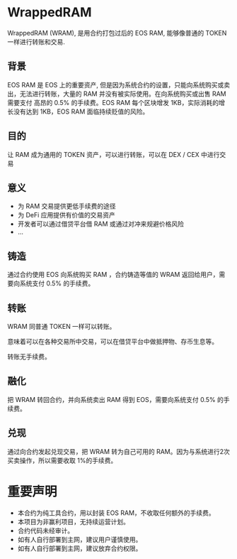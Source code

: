# WrappedRAM

WrappedRAM (WRAM), 是用合约打包过后的 EOS RAM, 能够像普通的 TOKEN 一样进行转账和交易.

## 背景

EOS RAM 是 EOS 上的重要资产, 但是因为系统合约的设置，只能向系统购买或卖出，无法进行转账，大量的 RAM 并没有被实际使用。在向系统购买或出售 RAM 需要支付 高昂的 0.5% 的手续费。EOS RAM 每个区块增发 1KB，实际消耗的增长没有达到 1KB，EOS RAM 面临持续贬值的风险。

## 目的

让 RAM 成为通用的 TOKEN 资产，可以进行转账，可以在 DEX / CEX 中进行交易

## 意义

- 为 RAM 交易提供更低手续费的途径
- 为 DeFi 应用提供有价值的交易资产
- 开发者可以通过借贷平台借 RAM 或通过对冲来规避价格风险
- ...


## 铸造

通过合约使用 EOS 向系统购买 RAM ，合约铸造等值的 WRAM 返回给用户，需要向系统支付 0.5% 的手续费。

## 转账

WRAM 同普通 TOKEN 一样可以转账。

意味着可以在各种交易所中交易，可以在借贷平台中做抵押物、存币生息等。

转账无手续费。

## 融化

把 WRAM 转回合约，并向系统卖出 RAM 得到 EOS，需要向系统支付 0.5% 的手续费。

## 兑现

通过向合约发起兑现交易，把 WRAM 转为自己可用的 RAM。因为与系统进行2次买卖操作，所以需要收取 1%的手续费。

# 重要声明

- 本合约为纯工具合约，用以封装 EOS RAM，不收取任何额外的手续费。
- 本项目为非赢利项目，无持续运营计划。
- 合约代码未经审计。
- 如有人自行部署到主网，建议用户谨慎使用。
- 如有人自行部署到主网，建议放弃合约权限。
